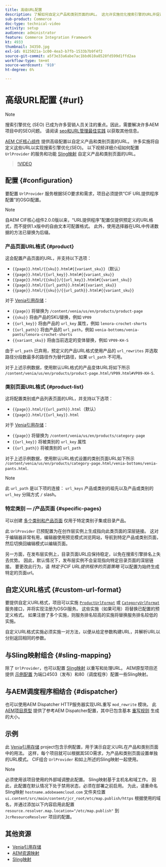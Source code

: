 ```yaml
---
title: 高级URL配置
description: 了解如何自定义产品和类别页面的URL。 这允许实施优化搜索引擎的URL并促进发现。
sub-product: Commerce
doc-type: technical-video
activity: setup
audience: administrator
feature: Commerce Integration Framework
kt: 4933
thumbnail: 34350.jpg
exl-id: 0125021a-1c00-4ea3-b7fb-1533b7b9f4f2
source-git-commit: a5f3e33a6abe7ac1bbd610a8528fd599d1ffd2aa
workflow-type: tm+mt
source-wordcount: '910'
ht-degree: 6%

---
```


# 高级URL配置 {#url}

>[!NOTE]
>
>搜索引擎优化 (SEO) 已成为许多营销人员关注的重点。因此，需要解决许多AEM项目中的SEO问题。 请阅读 [seo和URL管理最佳实践](https://experienceleague.adobe.com/docs/experience-manager-65/managing/managing-further-reference/seo-and-url-management.html) 以获取其他信息。

[AEM CIF核心组件](https://github.com/adobe/aem-core-cif-components) 提供高级配置以自定义产品和类别页面的URL。 许多实施将自定义这些URL以实现搜索引擎优化(SEO)。 以下视频详细介绍如何配置 `UrlProvider` 的服务和功能 [Sling映射](https://sling.apache.org/documentation/the-sling-engine/mappings-for-resource-resolution.html) 自定义产品和类别页面的URL。

>[!VIDEO](https://video.tv.adobe.com/v/34350/?quality=12)

## 配置 {#configuration}

要配置 `UrlProvider` 服务根据SEO要求和需求，项目必须提供“CIF URL提供程序配置”的OSGI配置。

>[!NOTE]
>
>自AEM CIF核心组件2.0.0版以来，“URL提供程序”配置仅提供预定义的URL格式，而不提供1.x版中的自由文本可配置格式。 此外，使用选择器在URL中传递数据的方法已替换为后缀。

### 产品页面URL格式 {#product}

这会配置产品页面的URL，并支持以下选项：

* `{{page}}.html/{{sku}}.html#{{variant_sku}}`（默认）
* `{{page}}.html/{{url_key}}.html#{{variant_sku}}`
* `{{page}}.html/{{sku}}/{{url_key}}.html#{{variant_sku}}`
* `{{page}}.html/{{url_path}}.html#{{variant_sku}}`
* `{{page}}.html/{{sku}}/{{url_path}}.html#{{variant_sku}}`

对于 [Venia引用存储](https://github.com/adobe/aem-cif-guides-venia)：

* `{{page}}` 将替换为 `/content/venia/us/en/products/product-page`
* `{{sku}}` 将由产品的SKU替换，例如 `VP09`
* `{{url_key}}` 将由产品的 `url_key` 属性，例如 `lenora-crochet-shorts`
* `{{url_path}}` 将由产品的 `url_path`，例如 `venia-bottoms/venia-pants/lenora-crochet-shorts`
* `{{variant_sku}}` 将由当前选定的变体替换，例如 `VP09-KH-S`

由于 `url_path` 已弃用，预定义的产品URL格式使用产品的 `url_rewrites` 并选取路径分段数最多的路径作为替代路径，如果 `url_path` 不可用。

对于上述示例数据，使用默认URL格式的产品变体URL将如下所示 `/content/venia/us/en/products/product-page.html/VP09.html#VP09-KH-S`.

### 类别页面URL格式 {#product-list}

这将配置类别或产品列表页面的URL，并支持以下选项：

* `{{page}}.html/{{url_path}}.html`（默认）
* `{{page}}.html/{{url_key}}.html`

对于 [Venia引用存储](https://github.com/adobe/aem-cif-guides-venia)：

* `{{page}}` 将替换为 `/content/venia/us/en/products/category-page`
* `{{url_key}}` 将被类别的 `url_key` 属性
* `{{url_path}}` 将被类别的 `url_path`

对于上述示例数据，使用默认URL格式设置的类别页面URL如下所示 `/content/venia/us/en/products/category-page.html/venia-bottoms/venia-pants.html`.

>[!NOTE]
> 
>此 `url_path` 是以下项的连接： `url_keys` 产品或类别的祖先以及产品或类别的 `url_key` 分隔方式 `/` slash。

### 特定类别 — /产品页面 {#specific-pages}

可以创建 [多个类别和产品页面](multi-template-usage.md) 仅用于特定类别子集或目录产品。

此 `UrlProvider` 已预配置为在创作层实例上生成指向此类页面的深层链接。 这对于编辑器非常有用，编辑器使用预览模式浏览网站，导航到特定产品或类别页面，然后切换回编辑模式以编辑页面。

另一方面，在发布层实例上，目录页面URL应保持稳定，以免在搜索引擎排名上失去优势。 因此，默认情况下，发布层实例不会呈现指向特定目录页面的深层链接。 要更改此行为，请 _特定于CIF URL提供程序的页面策略_ 可以配置为始终生成特定的页面url。

## 自定义URL格式 {#custom-url-format}

要提供自定义URL格式，项目可以实施 [`ProductUrlFormat`](https://javadoc.io/doc/com.adobe.commerce.cif/core-cif-components-core/latest/com/adobe/cq/commerce/core/components/services/urls/ProductUrlFormat.html) 或 [`CategoryUrlFormat`](https://javadoc.io/doc/com.adobe.commerce.cif/core-cif-components-core/latest/com/adobe/cq/commerce/core/components/services/urls/CategoryUrlFormat.html) 服务接口，并将实现注册为OSGI服务。 这些实施（如果可用）将替换已配置的预定义格式。 如果注册了多个实施，则服务排名较高的实施将替换服务排名较低的实施。

自定义URL格式实施必须实施一对方法，以便从给定参数构建URL，并解析URL以分别返回相同的参数。

## 与Sling映射组合 {#sling-mapping}

除了 `UrlProvider`，也可以配置 [Sling映射](https://sling.apache.org/documentation/the-sling-engine/mappings-for-resource-resolution.html) 以重写和处理URL。 AEM原型项目还提供 [示例配置](https://github.com/adobe/aem-cif-project-archetype/tree/master/src/main/archetype/samplecontent/src/main/content/jcr_root/etc/map.publish) 为端口4503（发布）和80（调度程序）配置一些Sling映射。

## 与AEM调度程序相结合 {#dispatcher}

也可以使用AEM Dispatcher HTTP服务器实现URL重写 `mod_rewrite` 模块。 此 [AEM项目原型](https://github.com/adobe/aem-project-archetype) 提供了参考AEM Dispatcher配置，其中已包含基本 [重写规则](https://github.com/adobe/aem-project-archetype/tree/master/src/main/archetype/dispatcher.cloud) 生成的大小。

## 示例

此 [Venia引用存储](https://github.com/adobe/aem-cif-guides-venia) project包含示例配置，用于演示自定义URL在产品和类别页面中的用法。 这样，每个项目就可以根据其SEO需求，为产品和类别页面设置单独的URL模式。 CIF组合 `UrlProvider` 和如上所述的Sling映射一起使用。

>[!NOTE]
>
>必须使用该项目使用的外部域调整此配置。 Sling映射基于主机名和域工作。 因此，此配置在默认情况下处于禁用状态，必须在部署之前启用。 为此，请重命名Sling映射 `hostname.adobeaemcloud.com` 文件夹位置 `ui.content/src/main/content/jcr_root/etc/map.publish/https` 根据使用的域名，并通过添加以下内容启用此配置 `resource.resolver.map.location="/etc/map.publish"` 到 `JcrResourceResolver` 项目的配置。

## 其他资源

* [Venia引用存储](https://github.com/adobe/aem-cif-guides-venia)
* [AEM资源映射](https://experienceleague.adobe.com/docs/experience-manager-65/deploying/configuring/resource-mapping.html)
* [Sling映射](https://sling.apache.org/documentation/the-sling-engine/mappings-for-resource-resolution.html)
